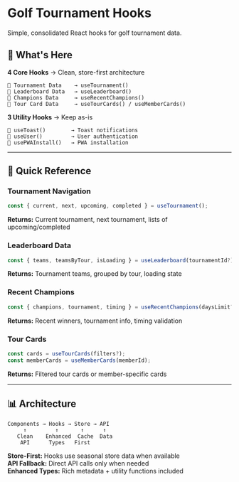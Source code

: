 # Golf Tournament Hooks

Simple, consolidated React hooks for golf tournament data.

## 🎯 What's Here

**4 Core Hooks** → Clean, store-first architecture

```
📂 Tournament Data    → useTournament()
📂 Leaderboard Data   → useLeaderboard()
📂 Champions Data     → useRecentChampions()
📂 Tour Card Data     → useTourCards() / useMemberCards()
```

**3 Utility Hooks** → Keep as-is

```
🔔 useToast()        → Toast notifications
👤 useUser()         → User authentication
📱 usePWAInstall()   → PWA installation
```

---

## 🔄 Quick Reference

### Tournament Navigation

```typescript
const { current, next, upcoming, completed } = useTournament();
```

**Returns:** Current tournament, next tournament, lists of upcoming/completed

### Leaderboard Data

```typescript
const { teams, teamsByTour, isLoading } = useLeaderboard(tournamentId?);
```

**Returns:** Tournament teams, grouped by tour, loading state

### Recent Champions

```typescript
const { champions, tournament, timing } = useRecentChampions(daysLimit?);
```

**Returns:** Recent winners, tournament info, timing validation

### Tour Cards

```typescript
const cards = useTourCards(filters?);
const memberCards = useMemberCards(memberId);
```

**Returns:** Filtered tour cards or member-specific cards

---

## 📊 Architecture

```
Components → Hooks → Store → API
     ↑         ↑       ↑      ↑
   Clean    Enhanced  Cache  Data
    API      Types   First
```

**Store-First:** Hooks use seasonal store data when available  
**API Fallback:** Direct API calls only when needed  
**Enhanced Types:** Rich metadata + utility functions included

